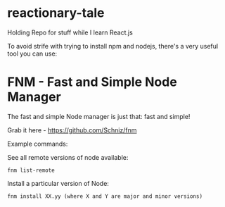 # reactionary-tale
Holding Repo for stuff while I learn React.js

To avoid strife with trying to install npm and nodejs, there's a very useful tool you can use:

FNM - Fast and Simple Node Manager
==================================
The fast and simple Node manager is just that: fast and simple!

Grab it here - https://github.com/Schniz/fnm

Example commands:

See all remote versions of node available:

    fnm list-remote 

Install a particular version of Node:

    fnm install XX.yy (where X and Y are major and minor versions)
